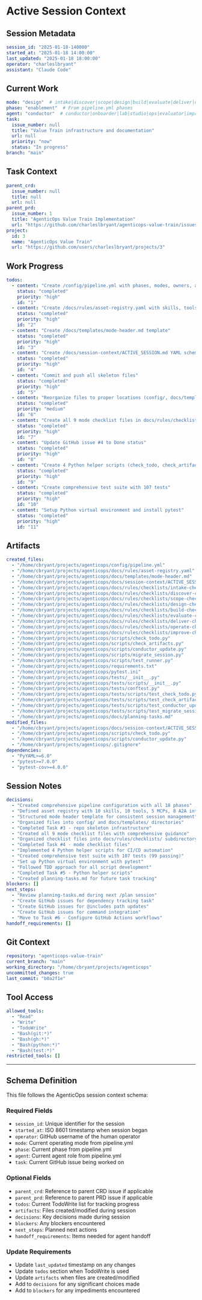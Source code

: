 # Active Session Context

## Session Metadata
```yaml
session_id: "2025-01-18-140000"
started_at: "2025-01-18 14:00:00"
last_updated: "2025-01-18 18:00:00"
operator: "charleslbryant"
assistant: "Claude Code"
```

## Current Work
```yaml
mode: "design"  # intake|discover|scope|design|build|evaluate|deliver|operate|improve
phase: "enablement"  # From pipeline.yml phases
agent: "conductor"  # conductor|onboarder|lab|studio|ops|evaluator|improver
task:
  issue_number: null
  title: "Value Train infrastructure and documentation"
  url: null
  priority: "now"
  status: "In progress"
branch: "main"
```

## Task Context
```yaml
parent_crd:
  issue_number: null
  title: null
  url: null
parent_prd:
  issue_number: 1
  title: "AgenticOps Value Train Implementation"
  url: "https://github.com/charleslbryant/agenticops-value-train/issues/1"
project:
  id: 3
  name: "AgenticOps Value Train"
  url: "https://github.com/users/charleslbryant/projects/3"
```

## Work Progress
```yaml
todos:
  - content: "Create /config/pipeline.yml with phases, modes, owners, artifacts"
    status: "completed"
    priority: "high"
    id: "1"
  - content: "Create /docs/rules/asset-registry.yaml with skills, tools, MCPs, A2A"
    status: "completed"
    priority: "high"
    id: "2"
  - content: "Create /docs/templates/mode-header.md template"
    status: "completed"
    priority: "high"
    id: "3"
  - content: "Create /docs/session-context/ACTIVE_SESSION.md YAML schema stub"
    status: "completed"
    priority: "high"
    id: "4"
  - content: "Commit and push all skeleton files"
    status: "completed"
    priority: "high"
    id: "5"
  - content: "Reorganize files to proper locations (config/, docs/templates/)"
    status: "completed"
    priority: "medium"
    id: "6"
  - content: "Create all 9 mode checklist files in docs/rules/checklists/"
    status: "completed"
    priority: "high"
    id: "7"
  - content: "Update GitHub issue #4 to Done status"
    status: "completed"
    priority: "high"
    id: "8"
  - content: "Create 4 Python helper scripts (check_todo, check_artifacts, conductor_update, migrate_session)"
    status: "completed"
    priority: "high"
    id: "9"
  - content: "Create comprehensive test suite with 107 tests"
    status: "completed"
    priority: "high"
    id: "10"
  - content: "Setup Python virtual environment and install pytest"
    status: "completed"
    priority: "high"
    id: "11"
```

## Artifacts
```yaml
created_files:
  - "/home/cbryant/projects/agenticops/config/pipeline.yml"
  - "/home/cbryant/projects/agenticops/docs/rules/asset-registry.yaml"
  - "/home/cbryant/projects/agenticops/docs/templates/mode-header.md"
  - "/home/cbryant/projects/agenticops/docs/session-context/ACTIVE_SESSION.md"
  - "/home/cbryant/projects/agenticops/docs/rules/checklists/intake-checklist.md"
  - "/home/cbryant/projects/agenticops/docs/rules/checklists/discover-checklist.md"
  - "/home/cbryant/projects/agenticops/docs/rules/checklists/scope-checklist.md"
  - "/home/cbryant/projects/agenticops/docs/rules/checklists/design-checklist.md"
  - "/home/cbryant/projects/agenticops/docs/rules/checklists/build-checklist.md"
  - "/home/cbryant/projects/agenticops/docs/rules/checklists/evaluate-checklist.md"
  - "/home/cbryant/projects/agenticops/docs/rules/checklists/deliver-checklist.md"
  - "/home/cbryant/projects/agenticops/docs/rules/checklists/operate-checklist.md"
  - "/home/cbryant/projects/agenticops/docs/rules/checklists/improve-checklist.md"
  - "/home/cbryant/projects/agenticops/scripts/check_todo.py"
  - "/home/cbryant/projects/agenticops/scripts/check_artifacts.py"
  - "/home/cbryant/projects/agenticops/scripts/conductor_update.py"
  - "/home/cbryant/projects/agenticops/scripts/migrate_session.py"
  - "/home/cbryant/projects/agenticops/scripts/test_runner.py"
  - "/home/cbryant/projects/agenticops/requirements.txt"
  - "/home/cbryant/projects/agenticops/pytest.ini"
  - "/home/cbryant/projects/agenticops/tests/__init__.py"
  - "/home/cbryant/projects/agenticops/tests/scripts/__init__.py"
  - "/home/cbryant/projects/agenticops/tests/conftest.py"
  - "/home/cbryant/projects/agenticops/tests/scripts/test_check_todo.py"
  - "/home/cbryant/projects/agenticops/tests/scripts/test_check_artifacts.py"
  - "/home/cbryant/projects/agenticops/tests/scripts/test_conductor_update.py"
  - "/home/cbryant/projects/agenticops/tests/scripts/test_migrate_session.py"
  - "/home/cbryant/projects/agenticops/docs/planning-tasks.md"
modified_files:
  - "/home/cbryant/projects/agenticops/docs/session-context/ACTIVE_SESSION.md"
  - "/home/cbryant/projects/agenticops/scripts/check_todo.py"
  - "/home/cbryant/projects/agenticops/scripts/conductor_update.py"
  - "/home/cbryant/projects/agenticops/.gitignore"
dependencies:
  - "PyYAML>=6.0"
  - "pytest>=7.0.0"
  - "pytest-cov>=4.0.0"
```

## Session Notes
```yaml
decisions:
  - "Created comprehensive pipeline configuration with all 18 phases"
  - "Defined asset registry with 10 skills, 10 tools, 5 MCPs, 8 A2A interfaces"
  - "Structured mode header template for consistent session management"
  - "Organized files into config/ and docs/templates/ directories"
  - "Completed Task #3 - repo skeleton infrastructure"
  - "Created all 9 mode checklist files with comprehensive guidance"
  - "Organized checklist files into docs/rules/checklists/ subdirectory"
  - "Completed Task #4 - mode checklist files"
  - "Implemented 4 Python helper scripts for CI/CD automation"
  - "Created comprehensive test suite with 107 tests (99 passing)"
  - "Set up Python virtual environment with pytest"
  - "Followed TDD approach for all script development"
  - "Completed Task #5 - Python helper scripts"
  - "Created planning-tasks.md for future task tracking"
blockers: []
next_steps:
  - "Review planning-tasks.md during next /plan session"
  - "Create GitHub issues for dependency tracking task"
  - "Create GitHub issues for @includes path updates"
  - "Create GitHub issues for command integration"
  - "Move to Task #6 - Configure GitHub Actions workflows"
handoff_requirements: []
```

## Git Context
```yaml
repository: "agenticops-value-train"
current_branch: "main"
working_directory: "/home/cbryant/projects/agenticops"
uncommitted_changes: true
last_commit: "b0a2f1e"
```

## Tool Access
```yaml
allowed_tools:
  - "Read"
  - "Write" 
  - "TodoWrite"
  - "Bash(git:*)"
  - "Bash(gh:*)"
  - "Bash(python:*)"
  - "Bash(test:*)"
restricted_tools: []
```

---

## Schema Definition

This file follows the AgenticOps session context schema:

### Required Fields
- `session_id`: Unique identifier for the session
- `started_at`: ISO 8601 timestamp when session began
- `operator`: GitHub username of the human operator
- `mode`: Current operating mode from pipeline.yml
- `phase`: Current phase from pipeline.yml
- `agent`: Current agent role from pipeline.yml
- `task`: Current GitHub issue being worked on

### Optional Fields
- `parent_crd`: Reference to parent CRD issue if applicable
- `parent_prd`: Reference to parent PRD issue if applicable
- `todos`: Current TodoWrite list for tracking progress
- `artifacts`: Files created/modified during session
- `decisions`: Key decisions made during session
- `blockers`: Any blockers encountered
- `next_steps`: Planned next actions
- `handoff_requirements`: Items needed for agent handoff

### Update Requirements
- Update `last_updated` timestamp on any changes
- Update `todos` section when TodoWrite is used
- Update `artifacts` when files are created/modified
- Add to `decisions` for any significant choices made
- Add to `blockers` for any impediments encountered